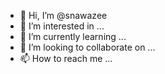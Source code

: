 - 👋 Hi, I’m @snawazee
- 👀 I’m interested in ...
- 🌱 I’m currently learning ...
- 💞️ I’m looking to collaborate on ...
- 📫 How to reach me ...

<!---
snawazee/snawazee is a ✨ special ✨ repository because its `README.md` (this file) appears on your GitHub profile.
You can click the Preview link to take a look at your changes.
--->
